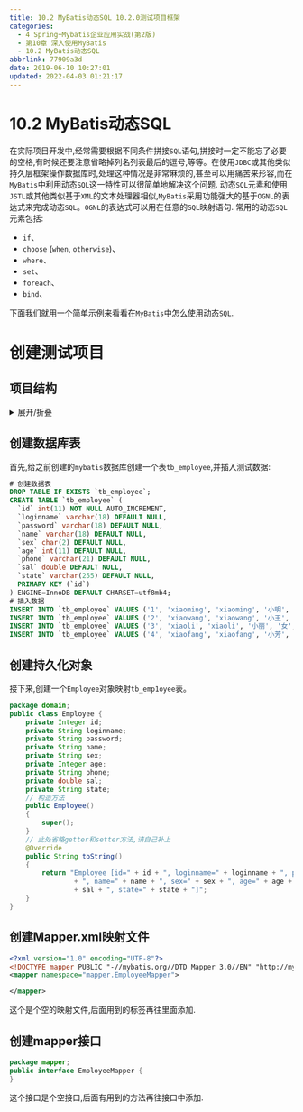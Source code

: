 ```yaml
---
title: 10.2 MyBatis动态SQL 10.2.0测试项目框架
categories: 
  - 4 Spring+Mybatis企业应用实战(第2版)
  - 第10章 深入使用MyBatis
  - 10.2 MyBatis动态SQL
abbrlink: 77909a3d
date: 2019-06-10 10:27:01
updated: 2022-04-03 01:21:17
---
```

# 10.2 MyBatis动态SQL
在实际项目开发中,经常需要根据不同条件拼接`SQL`语句,拼接时一定不能忘了必要的空格,有时候还要注意省略掉列名列表最后的逗号,等等。在使用`JDBC`或其他类似持久层框架操作数据库时,处理这种情况是非常麻烦的,甚至可以用痛苦来形容,而在`MyBatis`中利用动态`SQL`这一特性可以很简单地解决这个问题.
动态`SQL`元素和使用`JSTL`或其他类似基于`XML`的文本处理器相似,`MyBatis`采用功能强大的基于`OGNL`的表达式来完成动态`SQL`。`OGNL`的表达式可以用在任意的`SQL`映射语句.
常用的动态`SQL`元素包括:
- `if`、
- `choose` (`when`, `otherwise`)、
- `where`、
- `set`、
- `foreach`、
- `bind`、

下面我们就用一个简单示例来看看在`MyBatis`中怎么使用动态`SQL`.
# 创建测试项目
## 项目结构
<details><summary>展开/折叠</summary><pre>
G:\workspace_web2\MyDynamicSQLTest
├─src\
│ ├─db.properties
│ ├─domain\
│ │ ├─Employee.java
│ │ └─tb_employee.sql
│ ├─fractory\
│ │ └─SqlSessionFratoryTools.java
│ ├─log4j.xml
│ ├─log4j2.xml
│ ├─mapper\
│ │ ├─EmployeeMapper.java
│ │ └─EmployeeMapper.xml
│ ├─mybatis-config.xml
│ ├─tb_employee.sql
│ └─test\
│   ├─BindTest.java
│   ├─ChooseTest.java
│   ├─DoubleIfTest.java
│   ├─ForEachTest.java
│   ├─OneIfTest.java
│   ├─SetTest.java
│   └─WhereTest.java
└─WebContent\
  ├─META-INF\
  │ └─MANIFEST.MF
  └─WEB-INF\
    └─lib\
      ├─ant-1.9.6.jar
      ├─ant-launcher-1.9.6.jar
      ├─asm-5.2.jar
      ├─cglib-3.2.5.jar
      ├─commons-logging-1.2.jar
      ├─javassist-3.22.0-CR2.jar
      ├─log4j-1.2.17.jar
      ├─log4j-api-2.3.jar
      ├─log4j-core-2.3.jar
      ├─mybatis-3.4.5.jar
      ├─mysql-connector-java-5.1.44-bin.jar
      ├─ognl-3.1.15.jar
      ├─slf4j-api-1.7.25.jar
      └─slf4j-log4j12-1.7.25.jar
</pre></details>

## 创建数据库表
首先,给之前创建的`mybatis`数据库创建一个表`tb_employee`,并插入测试数据:
```sql
# 创建数据表
DROP TABLE IF EXISTS `tb_employee`;
CREATE TABLE `tb_employee` (
  `id` int(11) NOT NULL AUTO_INCREMENT,
  `loginname` varchar(18) DEFAULT NULL,
  `password` varchar(18) DEFAULT NULL,
  `name` varchar(18) DEFAULT NULL,
  `sex` char(2) DEFAULT NULL,
  `age` int(11) DEFAULT NULL,
  `phone` varchar(21) DEFAULT NULL,
  `sal` double DEFAULT NULL,
  `state` varchar(255) DEFAULT NULL,
  PRIMARY KEY (`id`)
) ENGINE=InnoDB DEFAULT CHARSET=utf8mb4;
# 插入数据
INSERT INTO `tb_employee` VALUES ('1', 'xiaoming', 'xiaoming', '小明', '男', '19', '123456789123', '9800', 'active');
INSERT INTO `tb_employee` VALUES ('2', 'xiaowang', 'xiaowang', '小王', '男', '21', '123456789123', '6800', 'active');
INSERT INTO `tb_employee` VALUES ('3', 'xiaoli', 'xiaoli', '小丽', '女', '23', '123456789123', '7800', 'active');
INSERT INTO `tb_employee` VALUES ('4', 'xiaofang', 'xiaofang', '小芳', '女', '22', '123456789123', '8800', 'active');
```
## 创建持久化对象
接下来,创建一个`Employee`对象映射`tb_emp1oyee`表。
```java /DynamicSQLTest/src/org/fkit/domain/Employee.java
package domain;
public class Employee {
    private Integer id;
    private String loginname;
    private String password;
    private String name;
    private String sex;
    private Integer age;
    private String phone;
    private double sal;
    private String state;
    // 构造方法
    public Employee()
    {
        super();
    }
    // 此处省略getter和setter方法,请自己补上
    @Override
    public String toString()
    {
        return "Employee [id=" + id + ", loginname=" + loginname + ", password=" + password
                + ", name=" + name + ", sex=" + sex + ", age=" + age + ", phone=" + phone + ", sal="
                + sal + ", state=" + state + "]";
    }
}
```
## 创建Mapper.xml映射文件
```xml /DynamicSQLTest/src/org/fkit/mapper/EmployeeMapper.xml
<?xml version="1.0" encoding="UTF-8"?>
<!DOCTYPE mapper PUBLIC "-//mybatis.org//DTD Mapper 3.0//EN" "http://mybatis.org/dtd/mybatis-3-mapper.dtd" >
<mapper namespace="mapper.EmployeeMapper">

</mapper>
```
这个是个空的映射文件,后面用到的标签再往里面添加.
## 创建mapper接口
```java /DynamicSQLTest/src/org/fkit/mapper/EmployeeMapper.java
package mapper;
public interface EmployeeMapper {
}
```
这个接口是个空接口,后面有用到的方法再往接口中添加.
